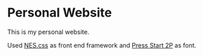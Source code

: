 # Personal Website

This is my personal website.

Used [NES.css](https://github.com/micaelr95/NES.css) as front end framework
and [Press Start 2P](https://fonts.google.com/specimen/Press+Start+2P) as font.
